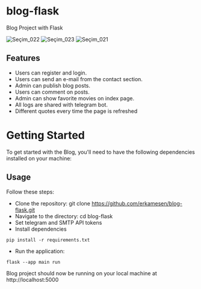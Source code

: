 # blog-flask
Blog Project with Flask

![Seçim_022](https://user-images.githubusercontent.com/120065120/213924156-8524d7e1-1ffe-4634-a06f-84da202c22a9.png)
![Seçim_023](https://user-images.githubusercontent.com/120065120/213924162-829570e2-de07-40d0-b333-92424b7dd1d1.png)
![Seçim_021](https://user-images.githubusercontent.com/120065120/213924165-b2ed9b4a-5dbb-4ca9-a455-ff208f466d2e.png)


## Features
- Users can register and login.
- Users can send an e-mail from the contact section.
- Admin can publish blog posts.
- Users can comment on posts.
- Admin can show favorite movies on index page.
- All logs are shared with telegram bot.
- Different quotes every time the page is refreshed

# Getting Started
To get started with the Blog, you'll need to have the following dependencies installed on your machine:

## Usage
Follow these steps:
- Clone the repository: git clone https://github.com/erkamesen/blog-flask.git
- Navigate to the directory: cd blog-flask
- Set telegram and SMTP API tokens
- Install dependencies
```
pip install -r requirements.txt
```
- Run the application: 
```
flask --app main run
```

Blog project should now be running on your local machine at http://localhost:5000
